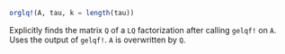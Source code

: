 ```julia
orglq!(A, tau, k = length(tau))
```

Explicitly finds the matrix `Q` of a `LQ` factorization after calling `gelqf!` on `A`. Uses the output of `gelqf!`. `A` is overwritten by `Q`.
